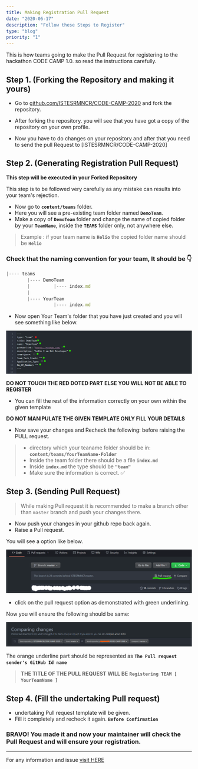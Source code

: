 ```yaml
---
title: Making Registration Pull Request
date: "2020-06-17"
description: "Follow these Steps to Register"
type: "blog"
priority: "1"
---
```


This is how teams going to make the Pull Request for registering to the hackathon CODE CAMP 1.0. so read the instructions carefully.

## Step 1.  **(Forking the Repository and making it yours)**

- Go to [github.com/ISTESRMNCR/CODE-CAMP-2020](https://github.com/ISTESRMNCR/CODE-CAMP-2020/) and fork the repository.

- After forking the repository. you will see that you have got a copy of the repository on your own profile.

- Now you have to do changes on your repository and after that you need to send the pull Request to [ISTESRMNCR/CODE-CAMP-2020]

## Step 2. **(Generating Registration Pull Request)**

**This step will be executed in your Forked Repository**

This step is to be followed very carefully as any mistake can results into your team's rejection.

- Now go to **`content/teams`** folder.
- Here you will see a pre-existing team folder named **`DemoTeam`**.
- Make a copy of **`DemoTeam`** folder and change the name of copied folder by your **`TeamName`**, inside the **`TEAMS`** folder only, not anywhere else. 

> Example : if your team name is **`Helio`** the copied folder name should be **`Helio`**

### Check that the naming convention for your team, It should be 👇

```javaScript
|---- teams
        |---- DemoTeam
        |         |---- index.md
        |
        |---- YourTeam
                  |---- index.md

```

- Now open Your Team's folder that you have just created and you will see something like below.

<p align="center">
<img src="../../assets/Pull.png"/>
</p>

**DO NOT TOUCH THE RED DOTED PART ELSE YOU WILL NOT BE ABLE TO REGISTER**

- You can fill the rest of the information correctly on your own within the given template 

**DO NOT MANIPULATE THE GIVEN TEMPLATE ONLY FILL YOUR DETAILS**

- Now save your changes and Recheck the following: before raising the PULL request.

> - directory which your teaname folder should be in:
**`content/teams/YourTeamName-Folder`** 
> - Inside the team folder there should be a file **`index.md`**
> - Inside **`index.md`** the type should be **`"team"`**
> - Make sure the information is correct. ✅

## Step 3. **(Sending Pull Request)**

> While making Pull request it is recommended to make a branch other than `master` branch and push your changes there.

- Now push your changes in your github repo back again.
- Raise a Pull request.

You will see a option like below. 

![pull2](../../assets/Pull2.png)

- click on the pull request option as demonstrated with green underlining.

Now you will ensure the following should be same: 

![pull3](../../assets/Pull3.png)

The orange underline part should be represented as **`The Pull request sender's GitHub Id name`**

> **THE TITLE OF THE PULL REQUEST WILL BE** **`Registering TEAM [ YourTeamName ]`**

## Step 4. **(Fill the undertaking Pull request)**

- undertaking Pull request template will be given. 
- Fill it completely and recheck it again. **`Before Confirmation`**


### BRAVO! You made it and now your maintainer will check the Pull Request and will ensure your registration.

---

For any information and issue [visit HERE](https://github.com/ISTESRMNCR/CODE-CAMP-2020/issues)
